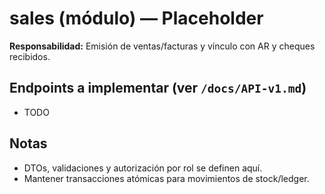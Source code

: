 # sales (módulo) — Placeholder
**Responsabilidad:** Emisión de ventas/facturas y vínculo con AR y cheques recibidos.

## Endpoints a implementar (ver `/docs/API-v1.md`)
- TODO

## Notas
- DTOs, validaciones y autorización por rol se definen aquí.
- Mantener transacciones atómicas para movimientos de stock/ledger.
